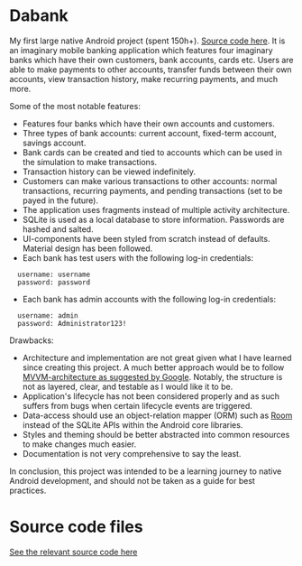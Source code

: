 # Dabank

My first large native Android project (spent 150h+). [Source code here](https://github.com/jani-heinikoski/dabank/tree/main/DaBank/app/src/main/java/com/jhprog/dabank). It is an imaginary mobile banking application which features four imaginary banks which have their own customers, bank accounts, cards etc. Users are able to make payments to other accounts, transfer funds between their own accounts, view transaction history, make recurring payments, and much more.

Some of the most notable features:
* Features four banks which have their own accounts and customers.
* Three types of bank accounts: current account, fixed-term account, savings account.
* Bank cards can be created and tied to accounts which can be used in the simulation to make transactions.
* Transaction history can be viewed indefinitely.
* Customers can make various transactions to other accounts: normal transactions, recurring payments, and pending transactions (set to be payed in the future).
* The application uses fragments instead of multiple activity architecture.
* SQLite is used as a local database to store information. Passwords are hashed and salted.
* UI-components have been styled from scratch instead of defaults. Material design has been followed.
* Each bank has test users with the following log-in credentials:
```
  username: username
  password: password
```
* Each bank has admin accounts with the following log-in credentials:
```
  username: admin
  password: Administrator123!
```

Drawbacks:
* Architecture and implementation are not great given what I have learned since creating this project. A much better approach would be to follow [MVVM-architecture as suggested by Google](https://developer.android.com/topic/architecture/intro). Notably, the structure is not as layered, clear, and testable as I would like it to be.
* Application's lifecycle has not been considered properly and as such suffers from bugs when certain lifecycle events are triggered.
* Data-access should use an object-relation mapper (ORM) such as [Room](https://developer.android.com/training/data-storage/room) instead of the SQLite APIs within the Android core libraries.
* Styles and theming should be better abstracted into common resources to make changes much easier.
* Documentation is not very comprehensive to say the least.

In conclusion, this project was intended to be a learning journey to native Android development, and should not be taken as a guide for best practices.

# Source code files

[See the relevant source code here](https://github.com/jani-heinikoski/viewmodel-demo/tree/main/app/src/main/java/com/lut/jh/viewmodeldemo)

